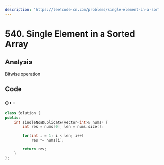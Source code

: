 ```yaml
---
description: 'https://leetcode-cn.com/problems/single-element-in-a-sorted-array/'
---
```


# 540. Single Element in a Sorted Array

## Analysis

Bitwise operation

## Code

### C++ 

```cpp
class Solution {
public:
    int singleNonDuplicate(vector<int>& nums) {
        int res = nums[0], len = nums.size();

        for(int i = 1; i < len; i++)
            res ^= nums[i];

        return res;
    }
};
```

